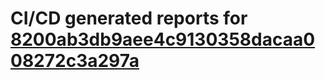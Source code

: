 # CI/CD generated reports for [8200ab3db9aee4c9130358dacaa008272c3a297a](https://github.com/hydephp/develop/commit/8200ab3db9aee4c9130358dacaa008272c3a297a)
